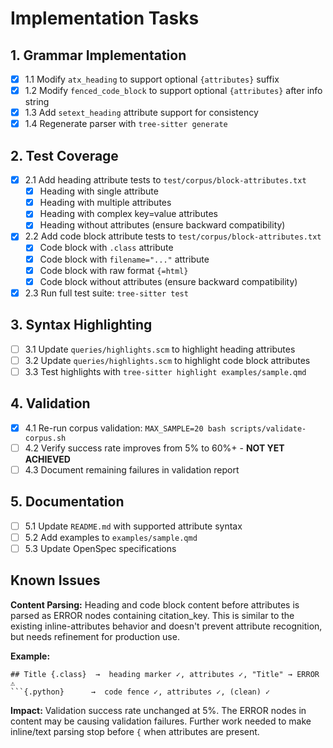# Implementation Tasks

## 1. Grammar Implementation
- [x] 1.1 Modify `atx_heading` to support optional `{attributes}` suffix
- [x] 1.2 Modify `fenced_code_block` to support optional `{attributes}` after info string
- [x] 1.3 Add `setext_heading` attribute support for consistency
- [x] 1.4 Regenerate parser with `tree-sitter generate`

## 2. Test Coverage
- [x] 2.1 Add heading attribute tests to `test/corpus/block-attributes.txt`
  - [x] Heading with single attribute
  - [x] Heading with multiple attributes
  - [x] Heading with complex key=value attributes
  - [x] Heading without attributes (ensure backward compatibility)
- [x] 2.2 Add code block attribute tests to `test/corpus/block-attributes.txt`
  - [x] Code block with `.class` attribute
  - [x] Code block with `filename="..."` attribute
  - [x] Code block with raw format `{=html}`
  - [x] Code block without attributes (ensure backward compatibility)
- [x] 2.3 Run full test suite: `tree-sitter test`

## 3. Syntax Highlighting
- [ ] 3.1 Update `queries/highlights.scm` to highlight heading attributes
- [ ] 3.2 Update `queries/highlights.scm` to highlight code block attributes
- [ ] 3.3 Test highlights with `tree-sitter highlight examples/sample.qmd`

## 4. Validation
- [x] 4.1 Re-run corpus validation: `MAX_SAMPLE=20 bash scripts/validate-corpus.sh`
- [ ] 4.2 Verify success rate improves from 5% to 60%+ - **NOT YET ACHIEVED**
- [ ] 4.3 Document remaining failures in validation report

## 5. Documentation
- [ ] 5.1 Update `README.md` with supported attribute syntax
- [ ] 5.2 Add examples to `examples/sample.qmd`
- [ ] 5.3 Update OpenSpec specifications

## Known Issues

**Content Parsing:** Heading and code block content before attributes is parsed as ERROR nodes containing citation_key. This is similar to the existing inline-attributes behavior and doesn't prevent attribute recognition, but needs refinement for production use.

**Example:**
```
## Title {.class}  →  heading marker ✓, attributes ✓, "Title" → ERROR ⚠️
```{.python}      →  code fence ✓, attributes ✓, (clean) ✓
```

**Impact:** Validation success rate unchanged at 5%. The ERROR nodes in content may be causing validation failures. Further work needed to make inline/text parsing stop before `{` when attributes are present.
